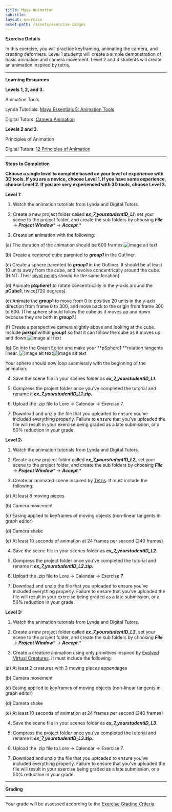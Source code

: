 ```yaml
---
title: Maya Animation
subtitle: 
layout: exercise
asset-path: /assets/exercise-images
---
```


**Exercise Details**

In this exercise, you will practice keyframing, animating the camera, and creating deformers. Level 1 students will create a simple demonstration of basic animation and camera movement. Level 2 and 3 students will create an animation inspired by tetris.

* * *


**Learning Resources**

**Levels 1, 2, and 3.**

Animation Tools

Lynda Tutorials: [Maya Essentials 5: Animation Tools](http://www.lynda.com/Maya-tutorials/Maya-Essentials-5-Animation-Tools/96719-2.html)

Digital Tutors: [Camera Animation](http://www.digitaltutors.com/11/training.php?pid=376)

        

**Levels 2 and 3.**

Principles of Animation

Digital Tutors: [12 Principles of Animation](http://www.digitaltutors.com/11/training.php?pid=297)

* * *


**Steps to Completion**

**Choose a single level to complete based on your level of experience with 3D tools. If you are a novice, choose Level 1. If you have some experience, choose Level 2. If you are very experienced with 3D tools, choose Level 3.**

**Level 1:**

1) Watch the animation tutorials from Lynda and Digital Tutors.

2) Create a new project folder called **_ex_7_yourstudentID_L1_**, set your scene to the project folder, and create the sub folders by choosing **_File_** → **_Project Window_*** → ***_Accept_***.*

3) Create an animation with the following:

(a) The duration of the animation should be 600 frames.![image alt text](image_0.jpg)

(b) Create a centered cube parented to **_group1_** in the Outliner. 

(c) Create a sphere parented to **_group1_** in the Outliner. It should be at least 10 units away from the cube, and revolve concentrically around the cube. (HINT: Their [pivot points](https://vimeo.com/24713801) should be the same location)

(d) Animate **pSphere1** to rotate concentrically in the y-axis around the **pCube1**, twice(720 degrees).

(e) Animate the **group1** to move from 0 to positive 20 units in the y-axis direction from frame 0 to 300, and move back to the origin from frame 300 to 600. (The sphere should follow the cube as it moves up and down because they are both in **_group1_**.)

(f) Create a perspective camera slightly above and looking at the cube. Include **_persp1_** within **group1** so that it can follow the cube as it moves up and down.![image alt text](image_1.jpg)

(g) Go into the Graph Editor and make your  **pSphere1 **rotation tangents linear. ![image alt text](image_2.png)![image alt text](image_3.png)

Your sphere should now loop seamlessly with the beginning of the animation. 

4) Save the scene file in your scenes folder as **_ex_7_yourstudentID_L1_**.

5) Compress the project folder once you’ve completed the tutorial and rename it **_ex_7_yourstudentID_L1.zip._**

6) Upload the .zip file to Lore → Calendar → Exercise 7.

7) Download and unzip the file that you uploaded to ensure you’ve included everything properly. Failure to ensure that you’ve uploaded the file will result in your exercise being graded as a late submission, or a 50% reduction in your grade.

**Level 2:**

1) Watch the animation tutorials from Lynda and Digital Tutors.

2) Create a new project folder called **_ex_7_yourstudentID_L2_**, set your scene to the project folder, and create the sub folders by choosing **_File_** → **_Project Window_*** → ***_Accept_***.*

3) Create an animated scene inspired by [Tetris](http://www.youtube.com/watch?v=qIAAmaS9n0Q). It must include the following:

(a) At least 8 moving pieces

(b) Camera movement

(c) Easing applied to keyframes of moving objects (non-linear tangents in graph editor)

(d) Camera shake

(e) At least 10 seconds of animation at 24 frames per second (240 frames)

4) Save the scene file in your scenes folder as **_ex_7_yourstudentID_L2_**.

5) Compress the project folder once you’ve completed the tutorial and rename it **_ex_7_yourstudentID_L2.zip._**

6) Upload the .zip file to Lore → Calendar → Exercise 7.

7) Download and unzip the file that you uploaded to ensure you’ve included everything properly. Failure to ensure that you’ve uploaded the file will result in your exercise being graded as a late submission, or a 50% reduction in your grade.

**Level 3:**

1) Watch the animation tutorials from Lynda and Digital Tutors.

2) Create a new project folder called **_ex_7_yourstudentID_L3_**, set your scene to the project folder, and create the sub folders by choosing **_File_** → **_Project Window_*** → ***_Accept_***.*

3) Create a creature animation using only primitives inspired by [Evolved Virtual Creatures](http://www.youtube.com/watch?v=JBgG_VSP7f8). It must include the following:

(a) At least 2 creatures with 3 moving pieces appendages

(b) Camera movement

(c) Easing applied to keyframes of moving objects (non-linear tangents in graph editor)

(d) Camera shake

(e) At least 10 seconds of animation at 24 frames per second (240 frames)

4) Save the scene file in your scenes folder as **_ex_7_yourstudentID_L3_**.

5) Compress the project folder once you’ve completed the tutorial and rename it **_ex_7_yourstudentID_L3.zip._**

6) Upload the .zip file to Lore → Calendar → Exercise 7.

7) Download and unzip the file that you uploaded to ensure you’ve included everything properly. Failure to ensure that you’ve uploaded the file will result in your exercise being graded as a late submission, or a 50% reduction in your grade.

* * *


**Grading**

**  **

Your grade will be assessed according to the [Exercise Grading Criteria](https://docs.google.com/document/d/16KERm1NWgcl8CH-fPwGSSW0RJYlXDCOCwVM8WrRVuKw/edit?usp=sharing). 